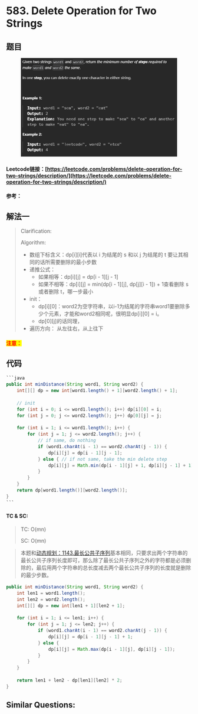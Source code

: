 # 583. Delete Operation for Two Strings

## 题目

<figure><img src=".gitbook/assets/image (7).png" alt=""><figcaption></figcaption></figure>

#### Leetcode链接：[https://leetcode.com/problems/delete-operation-for-two-strings/description/](https://leetcode.com/problems/delete-operation-for-two-strings/description/)

#### 参考：

## 解法一

> Clarification:&#x20;
>
> Algorithm:&#x20;
>
> * 数组下标含义：dp\[i]\[i]代表以 i 为结尾的 s 和以 j 为结尾的 t 要让其相同的话所需要删除的最小步数
> * 递推公式：
>   * 如果相等：dp\[i]\[j] = dp\[i - 1]\[j - 1]
>   * 如果不相等：dp\[i]\[j] = min(dp\[i - 1]\[j], dp\[j]\[i - 1]) + 1查看删除 s 或者删除 t，哪一步最小
> * init：
>   * dp\[i]\[0]：word2为空字符串，以i-1为结尾的字符串word1要删除多少个元素，才能和word2相同呢，很明显dp\[i]\[0] = i。
>   * dp\[0]\[j]的话同理，
> * 遍历方向： 从左往右，从上往下

#### <mark style="color:red;">注意：</mark>

## 代码

````java
```java
public int minDistance(String word1, String word2) {
    int[][] dp = new int[word1.length() + 1][word2.length() + 1];

    // init
    for (int i = 0; i <= word1.length(); i++) dp[i][0] = i;
    for (int j = 0; j <= word2.length(); j++) dp[0][j] = j;

    for (int i = 1; i <= word1.length(); i++) {
        for (int j = 1; j <= word2.length(); j++) {
            // if same, do nothing
            if (word1.charAt(i - 1) == word2.charAt(j - 1)) {
                dp[i][j] = dp[i - 1][j - 1];
            } else { // if not same, take the min delete step
                dp[i][j] = Math.min(dp[i - 1][j] + 1, dp[i][j - 1] + 1);
            }
        }
    }
    return dp[word1.length()][word2.length()];
}
```
````

#### TC & SC:&#x20;

> TC: O(mn)
>
> SC: O(mn)

> 本题和[动态规划：1143.最长公共子序列](https://programmercarl.com/1143.%E6%9C%80%E9%95%BF%E5%85%AC%E5%85%B1%E5%AD%90%E5%BA%8F%E5%88%97.html)基本相同，只要求出两个字符串的最长公共子序列长度即可，那么除了最长公共子序列之外的字符都是必须删除的，最后用两个字符串的总长度减去两个最长公共子序列的长度就是删除的最少步数。

```java
public int minDistance(String word1, String word2) {
    int len1 = word1.length();
    int len2 = word2.length();
    int[][] dp = new int[len1 + 1][len2 + 1];

    for (int i = 1; i <= len1; i++) {
        for (int j = 1; j <= len2; j++) {
            if (word1.charAt(i - 1) == word2.charAt(j - 1)) {
                dp[i][j] = dp[i - 1][j - 1] + 1;
            } else {
                dp[i][j] = Math.max(dp[i - 1][j], dp[i][j - 1]);
            }
        }
    }

    return len1 + len2 - dp[len1][len2] * 2;
}
```

## **Similar Questions:**&#x20;
